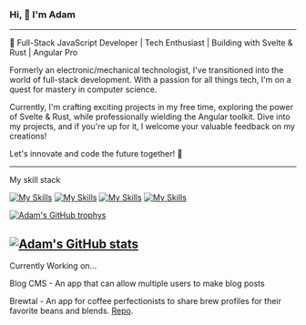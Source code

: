 ### Hi, 👋 I'm Adam

---

🚀 Full-Stack JavaScript Developer | Tech Enthusiast | Building with Svelte & Rust | Angular Pro

Formerly an electronic/mechanical technologist, I've transitioned into the world of full-stack development. With a passion for all things tech, I'm on a quest for mastery in computer science.

Currently, I'm crafting exciting projects in my free time, exploring the power of Svelte & Rust, while professionally wielding the Angular toolkit. Dive into my projects, and if you're up for it, I welcome your valuable feedback on my creations!

Let's innovate and code the future together! 🌟

---

My skill stack

[![My Skills](https://skillicons.dev/icons?i=js,html,css,sass)](https://skillicons.dev)
[![My Skills](https://skillicons.dev/icons?i=angular,typescript,nextjs,react,bootstrap,jquery)](https://skillicons.dev)
[![My Skills](https://skillicons.dev/icons?i=webpack,github,git,jest)](https://skillicons.dev)
[![My Skills](https://skillicons.dev/icons?i=arduino,cpp,scala,rust)](https://skillicons.dev)

[![Adam's GitHub trophys](https://github-profile-trophy.vercel.app/?username=am1macdonald&theme=tokyonight)](https://github.com/am1macdonald/github-readme-stats)

[![Adam's GitHub stats](https://github-readme-stats.vercel.app/api?username=am1macdonald)](https://github.com/am1macdonald/github-readme-stats)
---

Currently Working on...

Blog CMS - An app that can allow multiple users to make blog posts

Brewtal - An app for coffee perfectionists to share brew profiles for their favorite beans and blends. [Repo](https://github.com/am1macdonald/brewtal).
